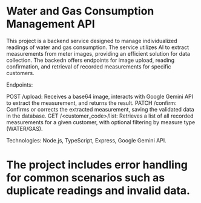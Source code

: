 # Water and Gas Consumption Management API #

This project is a backend service designed to manage individualized readings of water and gas consumption. The service utilizes AI to extract measurements from meter images, providing an efficient solution for data collection. The backedn offers endpoints for image upload, reading confirmation, and retrieval of recorded measurements for specific customers.

Endpoints:

POST /upload: Receives a base64 image, interacts with Google Gemini API to extract the measurement, and returns the result.
PATCH /confirm: Confirms or corrects the extracted measurement, saving the validated data in the database.
GET /<customer_code>/list: Retrieves a list of all recorded measurements for a given customer, with optional filtering by measure type (WATER/GAS).

Technologies: Node.js, TypeScript, Express, Google Gemini API.

# The project includes error handling for common scenarios such as duplicate readings and invalid data.
